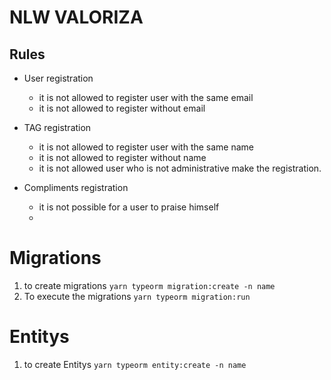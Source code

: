 # NLW VALORIZA
## Rules
- User registration
    - it is not allowed to register user with the same email 
    - it is not allowed to register without email

- TAG registration
    - it is not allowed to register user with the same name 
    - it is not allowed to register without name
    - it is not allowed user who is not
 administrative make the registration.
    
- Compliments registration
    - it is not possible for a user to praise himself
    - 

# Migrations

1. to create migrations `yarn typeorm migration:create -n name`
2. To execute the migrations `yarn typeorm migration:run`

# Entitys
1. to create Entitys `yarn typeorm entity:create -n name`

